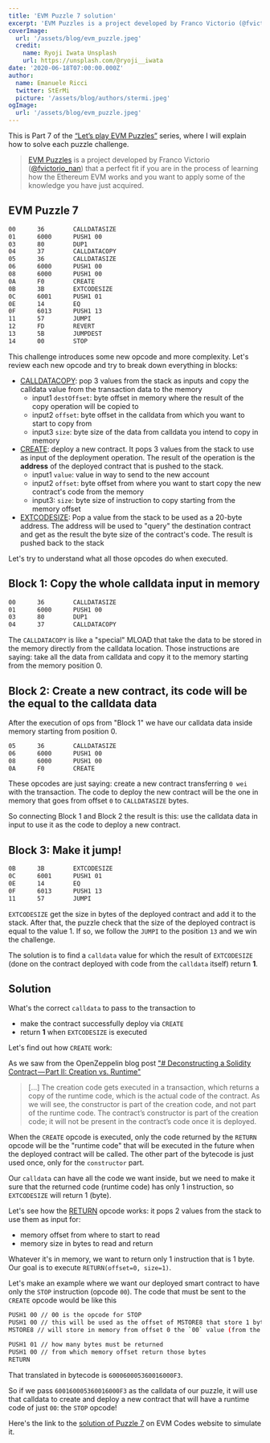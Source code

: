 ```yaml
---
title: 'EVM Puzzle 7 solution'
excerpt: 'EVM Puzzles is a project developed by Franco Victorio (@fvictorio_nan) that is a perfect fit if you are in the process of learning how the Ethereum EVM works, and you want to apply some of the knowledge you have just acquired.'
coverImage:
  url: '/assets/blog/evm_puzzle.jpeg'
  credit:
    name: Ryoji Iwata Unsplash
    url: https://unsplash.com/@ryoji__iwata
date: '2020-06-18T07:00:00.000Z'
author:
  name: Emanuele Ricci
  twitter: StErMi
  picture: '/assets/blog/authors/stermi.jpeg'
ogImage:
  url: '/assets/blog/evm_puzzle.jpeg'
---
```


This is Part 7 of the [“Let’s play EVM Puzzles”](https://stermi.xyz/blog/lets-play-evm-puzzles) series, where I will explain how to solve each puzzle challenge.

> [EVM Puzzles](https://github.com/fvictorio/evm-puzzles) is a project developed by Franco Victorio ([@fvictorio_nan](https://twitter.com/fvictorio_nan)) that a perfect fit if you are in the process of learning how the Ethereum EVM works and you want to apply some of the knowledge you have just acquired.

## EVM Puzzle 7

```bash
00      36        CALLDATASIZE
01      6000      PUSH1 00
03      80        DUP1
04      37        CALLDATACOPY
05      36        CALLDATASIZE
06      6000      PUSH1 00
08      6000      PUSH1 00
0A      F0        CREATE
0B      3B        EXTCODESIZE
0C      6001      PUSH1 01
0E      14        EQ
0F      6013      PUSH1 13
11      57        JUMPI
12      FD        REVERT
13      5B        JUMPDEST
14      00        STOP
```

This challenge introduces some new opcode and more complexity.
Let's review each new opcode and try to break down everything in blocks:

- [CALLDATACOPY](https://www.evm.codes/#37): pop 3 values from the stack as inputs and copy the calldata value from the transaction data to the memory
  - input1 `destOffset`: byte offset in memory where the result of the copy operation will be copied to
  - input2 `offset`: byte offset in the calldata from which you want to start to copy from
  - input3 `size`: byte size of the data from calldata you intend to copy in memory
- [CREATE](https://www.evm.codes/#37): deploy a new contract. It pops 3 values from the stack to use as input of the deployment operation. The result of the operation is the **address** of the deployed contract that is pushed to the stack.
  - input1 `value`: value in way to send to the new account
  - input2 `offset`: byte offset from where you want to start copy the new contract's code from the memory
  - input3: `size`: byte size of instruction to copy starting from the memory offset
- [EXTCODESIZE](https://www.evm.codes/#37): Pop a value from the stack to be used as a 20-byte address. The address will be used to "query" the destination contract and get as the result the byte size of the contract's code. The result is pushed back to the stack

Let's try to understand what all those opcodes do when executed.

## Block 1: Copy the whole calldata input in memory

```bash
00      36        CALLDATASIZE
01      6000      PUSH1 00
03      80        DUP1
04      37        CALLDATACOPY
```

The `CALLDATACOPY` is like a "special" MLOAD that take the data to be stored in the memory directly from the calldata location.
Those instructions are saying: take all the data from calldata and copy it to the memory starting from the memory position 0.

## Block 2: Create a new contract, its code will be the equal to the calldata data

After the execution of ops from "Block 1" we have our calldata data inside memory starting from position 0.

```bash
05      36        CALLDATASIZE
06      6000      PUSH1 00
08      6000      PUSH1 00
0A      F0        CREATE
```

These opcodes are just saying: create a new contract transferring `0 wei` with the transaction. The code to deploy the new contract will be the one in memory that goes from offset `0` to `CALLDATASIZE` bytes.

So connecting Block 1 and Block 2 the result is this: use the calldata data in input to use it as the code to deploy a new contract.

## Block 3: Make it jump!

```bash
0B      3B        EXTCODESIZE
0C      6001      PUSH1 01
0E      14        EQ
0F      6013      PUSH1 13
11      57        JUMPI
```

`EXTCODESIZE` get the size in bytes of the deployed contract and add it to the stack. After that, the puzzle check that the size of the deployed contract is equal to the value 1. If so, we follow the `JUMPI` to the position `13` and we win the challenge.

The solution is to find a `calldata` value for which the result of `EXTCODESIZE` (done on the contract deployed with code from the `calldata` itself) return **1**.

## Solution

What's the correct `calldata` to pass to the transaction to

- make the contract successfully deploy via `CREATE`
- return **1** when `EXTCODESIZE` is executed

Let's find out how `CREATE` work:

As we saw from the OpenZeppelin blog post ["# Deconstructing a Solidity Contract — Part II: Creation vs. Runtime"](https://blog.openzeppelin.com/deconstructing-a-solidity-contract-part-ii-creation-vs-runtime-6b9d60ecb44c/)

> [...] The creation code gets executed in a transaction, which returns a copy of the runtime code, which is the actual code of the contract. As we will see, the constructor is part of the creation code, and not part of the runtime code. The contract’s constructor is part of the creation code; it will not be present in the contract’s code once it is deployed.

When the `CREATE` opcode is executed, only the code returned by the `RETURN` opcode will be the "runtime code" that will be executed in the future when the deployed contract will be called. The other part of the bytecode is just used once, only for the `constructor` part.

Our `calldata` can have all the code we want inside, but we need to make it sure that the returned code (runtime code) has only 1 instruction, so `EXTCODESIZE` will return 1 (byte).

Let's see how the [RETURN](https://www.evm.codes/#f3) opcode works: it pops 2 values from the stack to use them as input for:

- memory offset from where to start to read
- memory size in bytes to read and return

Whatever it's in memory, we want to return only 1 instruction that is 1 byte. Our goal is to execute `RETURN(offset=0, size=1)`.

Let's make an example where we want our deployed smart contract to have only the `STOP` instruction (opcode `00`). The code that must be sent to the `CREATE` opcode would be like this

```bash
PUSH1 00 // 00 is the opcode for STOP
PUSH1 00 // this will be used as the offset of MSTORE8 that store 1 byte in memory
MSTORE8 // will store in memory from offset 0 the `00` value (from the first PUSH1)

PUSH1 01 // how many bytes must be returned
PUSH1 00 // from which memory offset return those bytes
RETURN
```

That translated in bytecode is `600060005360016000F3`.

So if we pass `600160005360016000F3` as the calldata of our puzzle, it will use that calldata to create and deploy a new contract that will have a runtime code of just `00`: the `STOP` opcode!

Here's the link to the [solution of Puzzle 7](https://www.evm.codes/playground?callValue=0&unit=Wei&callData=0x600060005360016000F3&codeType=Bytecode&code=%2736~0803736~0~0F03B~114601357FD5B00%27~600%01~_) on EVM Codes website to simulate it.
